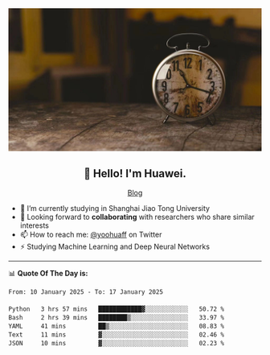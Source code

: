 <div align="center">
  <a href="https://github.com/JHW5981">
    <img src="./assets/background.jpg">
  </a>
</div>

<h2 align="center">👋 Hello! I'm Huawei.</h2>
<p align="center">
  <a href="https://blog.csdn.net/Edward__J?spm=1000.2115.3001.5343">Blog</a>
</p>


- 🔭 I’m currently studying in Shanghai Jiao Tong University
- 💬 Looking forward to **collaborating** with researchers who share similar interests
- 📫 How to reach me: [@yoohuaff](https://twitter.com/yoohuaff) on Twitter
- ⚡ Studying Machine Learning and Deep Neural Networks

-------
📊 **Quote Of The Day is:**
<!--START_SECTION:waka-->

```txt
From: 10 January 2025 - To: 17 January 2025

Python   3 hrs 57 mins   ████████████▓░░░░░░░░░░░░   50.72 %
Bash     2 hrs 39 mins   ████████▒░░░░░░░░░░░░░░░░   33.97 %
YAML     41 mins         ██▒░░░░░░░░░░░░░░░░░░░░░░   08.83 %
Text     11 mins         ▓░░░░░░░░░░░░░░░░░░░░░░░░   02.46 %
JSON     10 mins         ▓░░░░░░░░░░░░░░░░░░░░░░░░   02.23 %
```

<!--END_SECTION:waka-->

